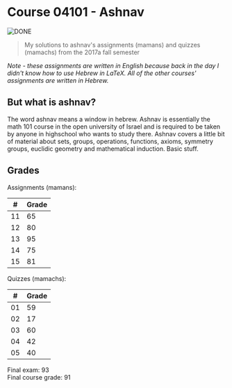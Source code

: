 Course 04101 - Ashnav
===
![DONE](https://img.shields.io/badge/stage-DONE-brightgreen.svg)
> My solutions to ashnav's assignments (mamans) and quizzes (mamachs) from the 2017a fall semester

_Note - these assignments are written in English because back in the day I didn't know how to use Hebrew in LaTeX. All of the other courses' assignments are written in Hebrew._

## But what is ashnav?
The word ashnav means a window in hebrew. Ashnav is essentially the math 101 course in the open university of Israel and is required to be taken by anyone in highschool who wants to study there.
Ashnav covers a little bit of material about sets, groups, operations, functions, axioms, symmetry groups, euclidic geometry and mathematical induction. Basic stuff.

## Grades
Assignments (mamans):

| # | Grade |
| - | ----- |
| 11 | 65 |
| 12 | 80 |
| 13 | 95 |
| 14 | 75 |
| 15 | 81 |

Quizzes (mamachs):

| # | Grade |
| - | ----- |
| 01 | 59 |
| 02 | 17 |
| 03 | 60 |
| 04 | 42 |
| 05 | 40 |

Final exam: 93<br />
Final course grade: 91
